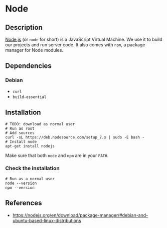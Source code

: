 # Node

## Description

[Node.js](https://nodejs.org/en/) (or `node` for short) is a JavaScript Virtual Machine.
We use it to build our projects and run server code.
It also comes with `npm`, a package manager for Node modules.

## Dependencies

### Debian

- `curl`
- `build-essential`

## Installation

```shell
# TODO: download as normal user
# Run as root
# Add sources
curl -sL https://deb.nodesource.com/setup_7.x | sudo -E bash -
# Install node
apt-get install nodejs
```

Make sure that both `node` and `npm` are in your `PATH`.

### Check the installation

```shell
# Run as a normal user
node --version
npm --version
```

## References

- https://nodejs.org/en/download/package-manager/#debian-and-ubuntu-based-linux-distributions
